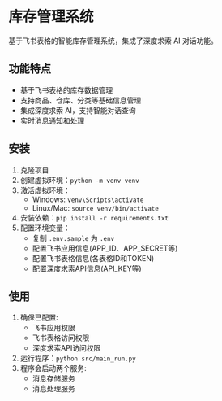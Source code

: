 # 库存管理系统

基于飞书表格的智能库存管理系统，集成了深度求索 AI 对话功能。

## 功能特点

- 基于飞书表格的库存数据管理
- 支持商品、仓库、分类等基础信息管理
- 集成深度求索 AI，支持智能对话查询
- 实时消息通知和处理

## 安装

1. 克隆项目
2. 创建虚拟环境：`python -m venv venv`
3. 激活虚拟环境：
   - Windows: `venv\Scripts\activate`
   - Linux/Mac: `source venv/bin/activate`
4. 安装依赖：`pip install -r requirements.txt`
5. 配置环境变量：
   - 复制 `.env.sample` 为 `.env`
   - 配置飞书应用信息(APP_ID、APP_SECRET等)
   - 配置飞书表格信息(各表格ID和TOKEN)
   - 配置深度求索API信息(API_KEY等)

## 使用

1. 确保已配置:
   - 飞书应用权限
   - 飞书表格访问权限
   - 深度求索API访问权限
2. 运行程序：`python src/main_run.py`
3. 程序会启动两个服务:
   - 消息存储服务
   - 消息处理服务